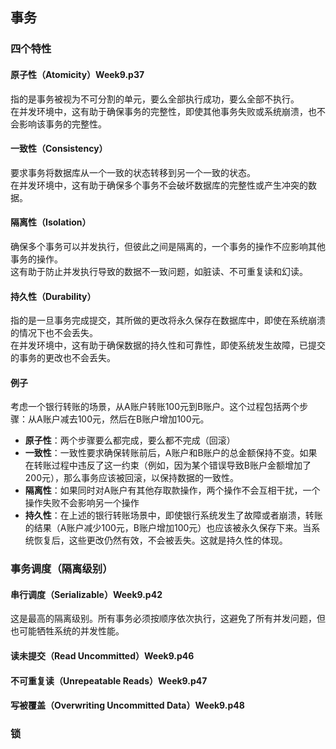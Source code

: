 ## 事务

### 四个特性

#### 原子性（Atomicity）Week9.p37

指的是事务被视为不可分割的单元，要么全部执行成功，要么全部不执行。  
在并发环境中，这有助于确保事务的完整性，即使其他事务失败或系统崩溃，也不会影响该事务的完整性。

#### 一致性（Consistency）

要求事务将数据库从一个一致的状态转移到另一个一致的状态。  
在并发环境中，这有助于确保多个事务不会破坏数据库的完整性或产生冲突的数据。

#### 隔离性（Isolation）

确保多个事务可以并发执行，但彼此之间是隔离的，一个事务的操作不应影响其他事务的操作。  
这有助于防止并发执行导致的数据不一致问题，如脏读、不可重复读和幻读。

#### 持久性（Durability）

指的是一旦事务完成提交，其所做的更改将永久保存在数据库中，即使在系统崩溃的情况下也不会丢失。  
在并发环境中，这有助于确保数据的持久性和可靠性，即使系统发生故障，已提交的事务的更改也不会丢失。

#### 例子

考虑一个银行转账的场景，从A账户转账100元到B账户。这个过程包括两个步骤：从A账户减去100元，然后在B账户增加100元。

* **原子性**：两个步骤要么都完成，要么都不完成（回滚）
* **一致性**：一致性要求确保转账前后，A账户和B账户的总金额保持不变。如果在转账过程中违反了这一约束（例如，因为某个错误导致B账户金额增加了200元），那么事务应该被回滚，以保持数据的一致性。
* **隔离性**：如果同时对A账户有其他存取款操作，两个操作不会互相干扰，一个操作失败不会影响另一个操作
* **持久性**：在上述的银行转账场景中，即使银行系统发生了故障或者崩溃，转账的结果（A账户减少100元，B账户增加100元）也应该被永久保存下来。当系统恢复后，这些更改仍然有效，不会被丢失。这就是持久性的体现。

### 事务调度（隔离级别）

#### 串行调度（Serializable）Week9.p42

这是最高的隔离级别。所有事务必须按顺序依次执行，这避免了所有并发问题，但也可能牺牲系统的并发性能。

#### 读未提交（Read Uncommitted）Week9.p46

#### 不可重复读（Unrepeatable Reads）Week9.p47

#### 写被覆盖（Overwriting Uncommitted Data）Week9.p48

### 锁

